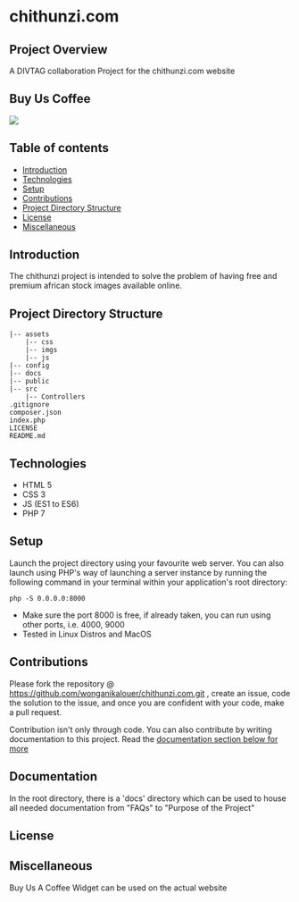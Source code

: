 # chithunzi.com

## Project Overview

A DIVTAG collaboration Project for the chithunzi.com website

## Buy Us Coffee

<a href="https://www.buymeacoffee.com/chithunzi"><img src="https://img.buymeacoffee.com/button-api/?text=Buy us a coffee &emoji=&slug=chithunzi&button_colour=BD5FFF&font_colour=000000&font_family=Cookie&outline_colour=000000&coffee_colour=ffffff"></a>

## Table of contents

- [Introduction](#introduction)
- [Technologies](#technologies)
- [Setup](#setup)
- [Contributions](#contributions)
- [Project Directory Structure](#project-directory-structure)
- [License](#license)
- [Miscellaneous](#miscellaneous)

## Introduction

The chithunzi project is intended to solve the problem of having free and premium african stock images available online.

## Project Directory Structure

    |-- assets
        |-- css
        |-- imgs
        |-- js
    |-- config
    |-- docs
    |-- public
    |-- src
        |-- Controllers
    .gitignore
    composer.json
    index.php
    LICENSE
    README.md

## Technologies

- HTML 5
- CSS 3
- JS (ES1 to ES6)
- PHP 7

## Setup

Launch the project directory using your favourite web server. 
You can also launch using PHP's way of launching a server instance by running the following command in your terminal
within your application's root directory:

    php -S 0.0.0.0:8000
    
- Make sure the port 8000 is free, if already taken, you can run using other ports, i.e. 4000, 9000
- Tested in Linux Distros and MacOS

## Contributions

Please fork the repository @ https://github.com/wonganikalouer/chithunzi.com.git , create an issue, 
code the solution to the issue, and once you are confident with your code, make a pull request.

Contribution isn't only through code. You can also contribute by writing documentation to this project. 
Read the [documentation section below for more](#documentation)

## Documentation

In the root directory, there is a 'docs' directory which can be used to house all needed documentation 
from "FAQs" to "Purpose of the Project"

## License

## Miscellaneous 

Buy Us A Coffee Widget can be used on the actual website

<script data-name="BMC-Widget" src="https://cdnjs.buymeacoffee.com/1.0.0/widget.prod.min.js" data-id="chithunzi" data-description="Support me on Buy me a coffee!" data-message="Thank you for visiting. You can now buy us a coffee! :-)" data-color="#BD5FFF" data-position="Right" data-x_margin="18" data-y_margin="18"></script>

